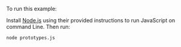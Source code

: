 To run this example:


Install [Node.js](https://github.com/joyent/node) using their provided instructions to run JavaScript on command Line. Then run:
```
node prototypes.js
```


